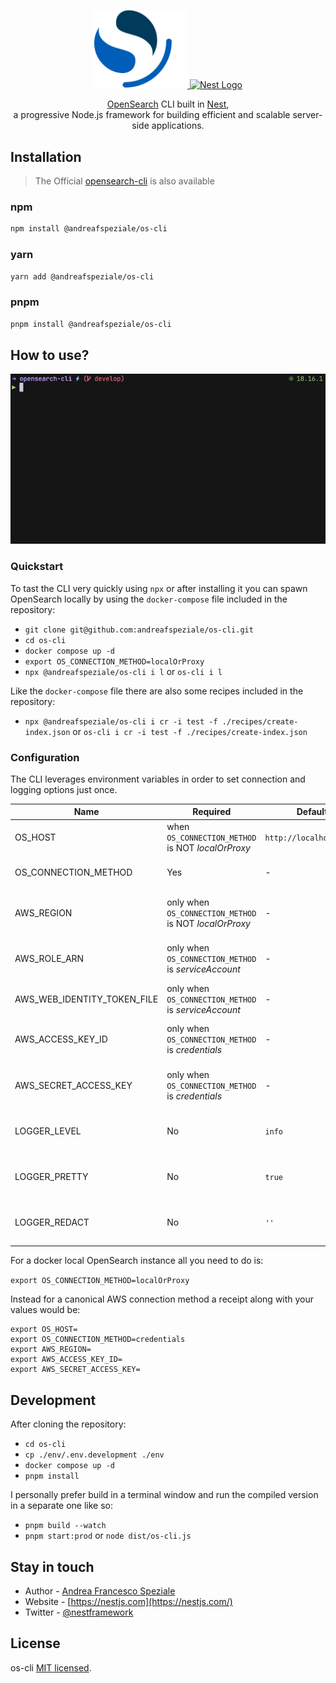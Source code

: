 <div align="center">
  <p>
    <a href="https://opensearch.org/" target="blank">
      <img src="./assets/os-logo.png" width="150" alt="OpenSearch Logo" />
    </a>
    <b></b>
    <a href="https://nestjs.com/" target="blank">
      <img src="https://nestjs.com/img/logo_text.svg" width="320" alt="Nest Logo" />
    </a>
  </p>
  <p>
    <a href="https://opensearch.org/" target="blank">OpenSearch</a> CLI built in <a href="https://github.com/nestjs/nest" target="blank">Nest</a>,<br>
    a progressive Node.js framework for building efficient and scalable server-side applications.
  </p>
  <!-- <p>
    <a href="https://www.npmjs.com/@andreafspeziale/nestjs-memcached" target="_blank"><img src="https://img.shields.io/npm/v/@andreafspeziale/nestjs-memcached.svg" alt="NPM Version" /></a>
    <a href="https://www.npmjs.com/@andreafspeziale/nestjs-memcached" target="_blank"><img src="https://img.shields.io/npm/l/@andreafspeziale/nestjs-memcached.svg" alt="Package License" /></a>
    <a href="https://github.com/andreafspeziale/nestjs-memcached/actions" target="_blank"><img src="https://img.shields.io/github/actions/workflow/status/andreafspeziale/nestjs-memcached/test.yml" alt="Test Status"/></a>
  <p> -->
</div>

## Installation
> The Official [opensearch-cli](https://opensearch.org/docs/latest/tools/cli/) is also available

### npm

```sh
npm install @andreafspeziale/os-cli
```

### yarn

```sh
yarn add @andreafspeziale/os-cli
```

### pnpm

```sh
pnpm install @andreafspeziale/os-cli
```

## How to use?

![](./assets/terminal.gif)

### Quickstart

To tast the CLI very quickly using `npx` or after installing it you can spawn OpenSearch locally by using the `docker-compose` file included in the repository:

- `git clone git@github.com:andreafspeziale/os-cli.git`
- `cd os-cli`
- `docker compose up -d`
- `export OS_CONNECTION_METHOD=localOrProxy`
- `npx @andreafspeziale/os-cli i l` or `os-cli i l`

Like the `docker-compose` file there are also some recipes included in the repository:

- `npx @andreafspeziale/os-cli i cr -i test -f ./recipes/create-index.json` or `os-cli i cr -i test -f ./recipes/create-index.json`

### Configuration

The CLI leverages environment variables in order to set connection and logging options just once.

| Name                        | Required                                               | Default                 | Description                                    | Values                                                          |
|-----------------------------|--------------------------------------------------------|-------------------------|------------------------------------------------|-----------------------------------------------------------------|
| OS_HOST                     | when `OS_CONNECTION_METHOD` is NOT _localOrProxy_      | `http://localhost:9200` | OpenSearch connection host                     | -                                                               |
| OS_CONNECTION_METHOD        | Yes                                                    | -                       | How you want to connect to OpenSearch          | [`localOrProxy`, `serviceAccount`, `credentials`]               |
| AWS_REGION                  | only when `OS_CONNECTION_METHOD` is NOT _localOrProxy_ | -                       | OpenSearch AWS connection region               | -                                                               |
| AWS_ROLE_ARN                | only when `OS_CONNECTION_METHOD` is _serviceAccount_   | -                       | AWS role ARN for assume role connection        | -                                                               |
| AWS_WEB_IDENTITY_TOKEN_FILE | only when `OS_CONNECTION_METHOD` is _serviceAccount_   | -                       | AWS web identity token file                    | -                                                               |
| AWS_ACCESS_KEY_ID           | only when `OS_CONNECTION_METHOD` is _credentials_      | -                       | AWS access key id for canonical connection     | -                                                               |
| AWS_SECRET_ACCESS_KEY       | only when `OS_CONNECTION_METHOD` is _credentials_      | -                       | AWS secret access key for canonical connection | -                                                               |
| LOGGER_LEVEL                | No                                                     | `info`                  | Which logs will be displayed                   | [`silent`, `error`, `warn`, `info`, `http`, `verbose`, `debug`] |
| LOGGER_PRETTY               | No                                                     | `true`                  | Boolean to enable/disable logs formatting      | `true`, `false`                                                 |
| LOGGER_REDACT               | No                                                     | `''`                    | Removed specified words from logs              | -                                                               |

For a docker local OpenSearch instance all you need to do is:

`export OS_CONNECTION_METHOD=localOrProxy`

Instead for a canonical AWS connection method a receipt along with your values would be:

```
export OS_HOST=
export OS_CONNECTION_METHOD=credentials
export AWS_REGION=
export AWS_ACCESS_KEY_ID=
export AWS_SECRET_ACCESS_KEY=
```

## Development

After cloning the repository:

- `cd os-cli`
- `cp ./env/.env.development ./env`
- `docker compose up -d`
- `pnpm install`

I personally prefer build in a terminal window and run the compiled version in a separate one like so:

- `pnpm build --watch`
- `pnpm start:prod` or `node dist/os-cli.js`

## Stay in touch

- Author - [Andrea Francesco Speziale](https://twitter.com/andreafspeziale)
- Website - [https://nestjs.com](https://nestjs.com/)
- Twitter - [@nestframework](https://twitter.com/nestframework)

## License

os-cli [MIT licensed](LICENSE).

